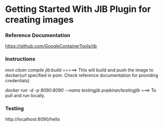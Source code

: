 # Getting Started With JIB Plugin for creating images

### Reference Documentation
 https://github.com/GoogleContainerTools/jib  
 
### Instructions

_mvn clean compile jib:build_  =====> This will build and push the image to docker(url specified in pom. Check reference documentation for providing credentials)  

_docker run -d -p 8090:8090 --name testingjib pvpkiran/testingjib_   ===> To pull and run locally.

### Testing
http://localhost:8090/hello

